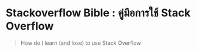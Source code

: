 # Stackoverflow Bible : คู่มือการใช้ Stack Overflow

> How do I learn (and lose) to use Stack Overflow
